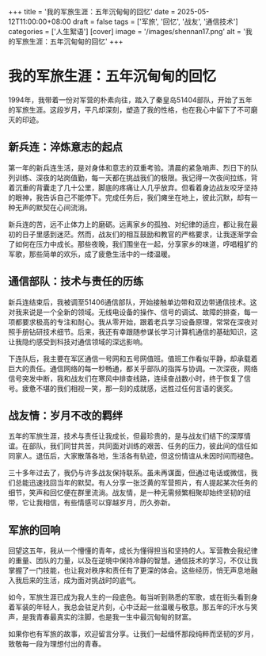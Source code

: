 +++
title = '我的军旅生涯：五年沉甸甸的回忆'
date = 2025-05-12T11:00:00+08:00
draft = false
tags = ['军旅', '回忆', '战友', '通信技术']
categories = ['人生絮语']
[cover] 
    image = '/images/shennan17.png' 
    alt = '我的军旅生涯：五年沉甸甸的回忆'
+++

# 我的军旅生涯：五年沉甸甸的回忆

1994年，我带着一份对军营的朴素向往，踏入了秦皇岛51404部队，开始了五年的军旅生涯。这段岁月，平凡却深刻，塑造了我的性格，也在我心中留下了不可磨灭的印迹。

## 新兵连：淬炼意志的起点

第一年的新兵连生活，是对身体和意志的双重考验。清晨的紧急哨声、烈日下的队列训练、深夜的站岗值勤，每一天都在挑战我们的极限。我记得一次夜间拉练，背着沉重的背囊走了几十公里，脚底的疼痛让人几乎放弃。但看着身边战友咬牙坚持的眼神，我告诉自己不能停下。完成任务后，我们瘫坐在地上，彼此沉默，却有一种无声的默契在心间流淌。

新兵连的苦，远不止体力上的磨砺。远离家乡的孤独、对纪律的适应，都让我在最初的日子里感到迷茫。然而，战友们的相互鼓励和教官的严格要求，让我逐渐学会了如何在压力中成长。那些夜晚，我们围坐在一起，分享家乡的味道，哼唱粗犷的军歌，那些简单的欢乐，成了疲惫生活中的一缕温暖。

## 通信部队：技术与责任的历练

新兵连结束后，我被调至51406通信部队，开始接触单边带和双边带通信技术。这对我来说是一个全新的领域。无线电设备的操作、信号的调试、故障的排查，每一项都要求极高的专注和耐心。我从零开始，跟着老兵学习设备原理，常常在深夜对照手册钻研技术细节。后来，我还有幸跟随参谋长学习计算机通信的基础知识，这让我隐约感受到科技对通信领域的深远影响。

下连队后，我主要在军区通信一号网和五号网值班。值班工作看似平静，却承载着巨大的责任。通信网络的每一秒畅通，都关乎部队的指挥与协调。一次深夜，网络信号突发中断，我和战友们在寒风中排查线路，连续奋战数小时，终于恢复了信号。疲惫不堪的我们相视一笑，那一刻的成就感，远胜过任何言语的褒奖。

## 战友情：岁月不改的羁绊

五年的军旅生涯，技术与责任让我成长，但最珍贵的，是与战友们结下的深厚情谊。在部队，我们同甘共苦，共同面对训练的艰苦、任务的压力，彼此间的信任如同家人。退伍后，大家散落各地，生活各有轨迹，但这份情谊从未因时间而褪色。

三十多年过去了，我仍与许多战友保持联系。虽未再谋面，但通过电话或微信，我们总能迅速找回当年的默契。有人分享一张泛黄的军营照片，有人提起某次任务的细节，笑声和回忆便在群里流淌。战友情，是一种无需频繁相聚却始终坚韧的纽带，它让我相信，有些情感可以穿越岁月，历久弥新。

## 军旅的回响

回望这五年，我从一个懵懂的青年，成长为懂得担当和坚持的人。军营教会我纪律的重量、团队的力量，以及在逆境中保持冷静的智慧。通信技术的学习，不仅让我掌握了一门技能，也让我对秩序和责任有了更深的体会。这些经历，悄无声息地融入我后来的生活，成为面对挑战时的底气。

如今，军旅生涯已成为我人生的一段底色。每当听到熟悉的军歌，或在街头看到身着军装的年轻人，我总会驻足片刻，心中泛起一丝温暖与敬意。那五年的汗水与笑声，是我青春最真实的注脚，也是我一生中最沉甸甸的财富。

如果你也有军旅的故事，欢迎留言分享。让我们一起缅怀那段纯粹而坚韧的岁月，致敬每一段为理想付出的青春。